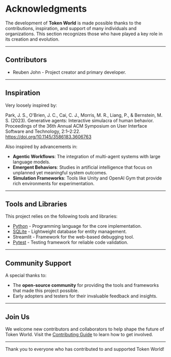 # Acknowledgments

The development of **Token World** is made possible thanks to the contributions, inspiration, and support of many individuals and organizations. This section recognizes those who have played a key role in its creation and evolution.

---

## Contributors

- Reuben John - Project creator and primary developer.

---

## Inspiration

Very loosely inspired by:

Park, J. S., O'Brien, J. C., Cai, C. J., Morris, M. R., Liang, P., & Bernstein, M. S. (2023). Generative agents: Interactive simulacra of human behavior. Proceedings of the 36th Annual ACM Symposium on User Interface Software and Technology, 2:1–2:22. https://doi.org/10.1145/3586183.3606763

Also inspired by advancements in:
- **Agentic Workflows**: The integration of multi-agent systems with large language models.
- **Emergent Behaviors**: Studies in artificial intelligence that focus on unplanned yet meaningful system outcomes.
- **Simulation Frameworks**: Tools like Unity and OpenAI Gym that provide rich environments for experimentation.

---

## Tools and Libraries

This project relies on the following tools and libraries:
- [Python](https://www.python.org/) - Programming language for the core implementation.
- [SQLite](https://www.sqlite.org/) - Lightweight database for entity management.
- Streamlit - Framework for the web-based debugging tool.
- [Pytest](https://docs.pytest.org/) - Testing framework for reliable code validation.

---

## Community Support

A special thanks to:
- The **open-source community** for providing the tools and frameworks that made this project possible.
- Early adopters and testers for their invaluable feedback and insights.

---

## Join Us

We welcome new contributors and collaborators to help shape the future of Token World. Visit the [Contributing Guide](contributing/how_to_contribute.md) to learn how to get involved.

---

Thank you to everyone who has contributed to and supported Token World!
